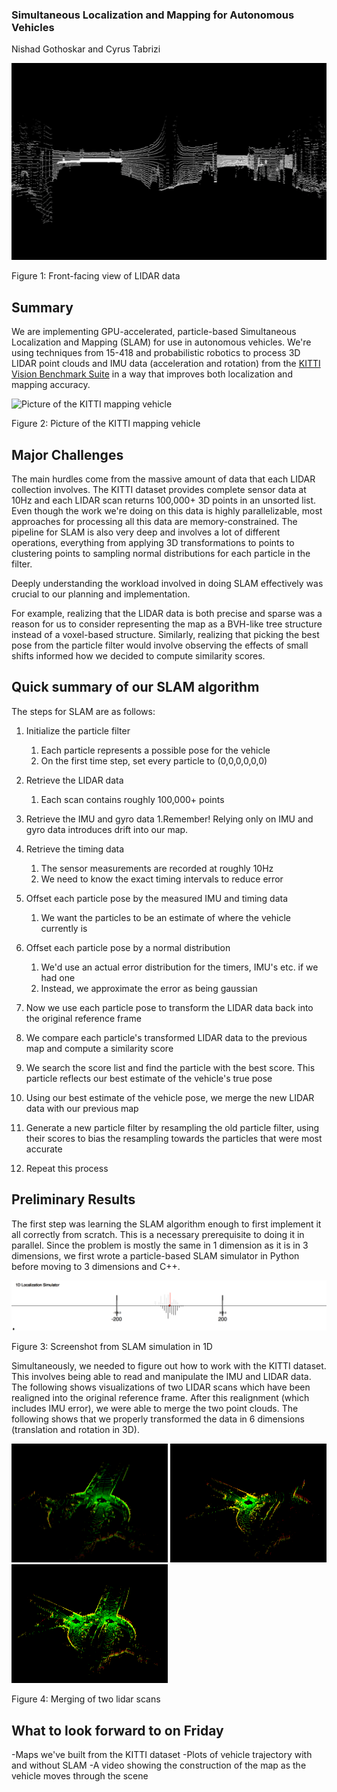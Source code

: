 ### Simultaneous Localization and Mapping for Autonomous Vehicles
Nishad Gothoskar and Cyrus Tabrizi

<img src="images/frontlidar.png" alt="Front-facing view of LIDAR data" class="inline"/>

Figure 1: Front-facing view of LIDAR data

## Summary
We are implementing GPU-accelerated, particle-based Simultaneous Localization and Mapping (SLAM) for use in autonomous vehicles. We're using techniques from 15-418 and probabilistic robotics to process 3D LIDAR point clouds and IMU data (acceleration and rotation) from the [KITTI Vision Benchmark Suite](http://www.cvlibs.net/datasets/kitti/) in a way that improves both localization and mapping accuracy.

<img src="http://www.cvlibs.net/datasets/kitti/images/passat_sensors.jpg" alt="Picture of the KITTI mapping vehicle " class="inline"/>

Figure 2: Picture of the KITTI mapping vehicle

## Major Challenges
The main hurdles come from the massive amount of data that each LIDAR collection involves. The KITTI dataset provides complete sensor data at 10Hz and each LIDAR scan returns 100,000+ 3D points in an unsorted list. Even though the work we're doing on this data is highly parallelizable, most approaches for processing all this data are memory-constrained. The pipeline for SLAM is also very deep and involves a lot of different operations, everything from applying 3D transformations to points to clustering points to sampling normal distributions for each particle in the filter. 

Deeply understanding the workload involved in doing SLAM effectively was crucial to our planning and implementation. 

For example, realizing that the LIDAR data is both precise and sparse was a reason for us to consider representing the map as a BVH-like tree structure instead of a voxel-based structure. Similarly, realizing that picking the best pose from the particle filter would involve observing the effects of small shifts informed how we decided to compute similarity scores.

## Quick summary of our SLAM algorithm
The steps for SLAM are as follows:
1. Initialize the particle filter
	1. Each particle represents a possible pose for the vehicle
	2. On the first time step, set every particle to (0,0,0,0,0,0)


2. Retrieve the LIDAR data
	1. Each scan contains roughly 100,000+ points


3. Retrieve the IMU and gyro data
	1.Remember! Relying only on IMU and gyro data introduces drift into our map.


4. Retrieve the timing data
	1. The sensor measurements are recorded at roughly 10Hz
	2. We need to know the exact timing intervals to reduce error


5. Offset each particle pose by the measured IMU and timing data
	1. We want the particles to be an estimate of where the vehicle currently is


6. Offset each particle pose by a normal distribution
	1. We'd use an actual error distribution for the timers, IMU's etc. if we had one
	2. Instead, we approximate the error as being gaussian


7. Now we use each particle pose to transform the LIDAR data back into the original reference frame

8. We compare each particle's transformed LIDAR data to the previous map and compute a similarity score

9. We search the score list and find the particle with the best score. This particle reflects our best estimate of the vehicle's true pose

10. Using our best estimate of the vehicle pose, we merge the new LIDAR data with our previous map

11. Generate a new particle filter by resampling the old particle filter, using their scores to bias the resampling towards the particles that were most accurate

12. Repeat this process

## Preliminary Results
The first step was learning the SLAM algorithm enough to first implement it all correctly from scratch. This is a necessary prerequisite to doing it in parallel. Since the problem is mostly the same in 1 dimension as it is in 3 dimensions, we first wrote a particle-based SLAM simulator in Python before moving to 3 dimensions and C++.

<img src="images/1Dsim.png" alt="Screenshot from SLAM simulation in 1D" class="inline"/>

Figure 3: Screenshot from SLAM simulation in 1D

Simultaneously, we needed to figure out how to work with the KITTI dataset. This involves being able to read and manipulate the IMU and LIDAR data. The following shows visualizations of two LIDAR scans which have been realigned into the original reference frame. After this realignment (which includes IMU error), we were able to merge the two point clouds. The following shows that we properly transformed the data in 6 dimensions (translation and rotation in 3D).

<img src="images/lidar1.png" width="250" height="190"/>
<img src="images/lidar2.png" width="250" height="190"/>
<img src="images/lidar1and2.png" width="250" height="190"/>

Figure 4: Merging of two lidar scans

## What to look forward to on Friday
-Maps we've built from the KITTI dataset
-Plots of vehicle trajectory with and without SLAM
-A video showing the construction of the map as the vehicle moves through the scene